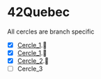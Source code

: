# 42Quebec
All cercles are branch specific

- [x] [Cercle_1](https://github.com/atrobp/42Quebec/tree/Cercle0).:tada:
- [x] [Cercle_1](https://github.com/atrobp/42Quebec/tree/Cercle1).:tada:
- [x] [Cercle_2](https://github.com/atrobp/42Quebec/tree/Cercle2).:tada:
- [ ] Cercle_3
